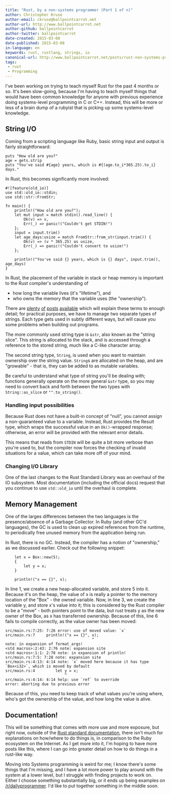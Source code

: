 ```yaml
---
title: "Rust, by a non-systems programmer (Part 1 of n)"
author: Christopher Kruse
author-email: ckruse@ballpointcarrot.net
author-url: http://www.ballpointcarrot.net
author-github: ballpointcarrot
author-twitter: ballpointcarrot
date-created: 2015-03-08
date-published: 2015-03-08
in-language: en
keywords: rust, rustlang, strings, io
canonical-url: http://www.ballpointcarrot.net/posts/rust-non-systems-programmers
tags:
 - rust
 - Programming
---
```

I've been working on trying to teach myself Rust for the past 4 months or so. It's been slow-going, because I'm having to
teach myself things that would have been common knowledge for anyone with previous experience doing systems-level programming
in C or C++. Instead, this will be more or less of a brain dump of a rubyist that is picking up some systems-level knowledge.

## String I/O

Coming from a scripting language like Ruby, basic string input and output is fairly straightforward:

```lang-ruby
puts "How old are you?"
age = gets.strip
puts "You've said #{age} years, which is #{(age.to_i*365.25).to_i} days."
```

In Rust, this becomes significantly more involved:

```lang-rust
#![feature(old_io)]
use std::old_io::stdin;
use std::str::FromStr;

fn main() {
    println!("How old are you?");
    let mut input = match stdin().read_line() {
        Ok(v) => v,
        Err(_) => panic!("Couldn't get STDIN!")
    };
    input = input.trim()
    let age_days:usize = match FromStr::from_str(input.trim()) {
        Ok(v) => (v * 365.25) as usize,
        Err(_) => panic!("Couldn't convert to usize!")
    };

    println!("You've said {} years, which is {} days", input.trim(), age_days)
}
```

In Rust, the placement of the variable in stack or heap memory is important to the Rust compiler's understanding of

* how long the variable lives (it's "lifetime"), and
* who owns the memory that the variable uses (the "ownership").

There are [plenty](https://doc.rust-lang.org/book/ownership.html) 
[of](http://rustbyexample.com/move.html) 
[posts](https://doc.rust-lang.org/book/strings.html)
[available](http://nercury.github.io/rust/guide/2015/01/19/ownership.html)
which will explain these terms to enough detail; for practical purposes, we have to manage two separate types of strings. 
Each type gets used in subtly different ways, but will cause you some problems when building out programs. 

The more commonly used string type is `&str`, also known as the "string slice". This string is allocated to the stack, and
is accessed through a reference to the stored string, much like a C-like character array.

The second string type, `String`, is used when you want to maintain ownership over the string value. `String`s are allocated on the heap, and
are "growable" - that is, they can be added to as mutable variables. 

Be careful to understand what type of string you'll be dealing with; functions generally operate on the more general `&str` type,
so you may need to convert back and forth between the two types with `String::as_slice` or `"".to_string()`.

### Handling input possibilities

Because Rust does not have a built-in concept of "null", you cannot assign a non-guaranteed value to a variable. Instead,
Rust provides the Result type, which wraps the successful value in an `Ok()`-wrapped response; otherwise, an error will be 
provided with the relevant error details. 

This means that reads from `STDIN` will be quite a bit more verbose than you're used to,
but the compiler now forces the checking of invalid situations for a value, which can take more off of your mind.

### Changing I/O Library

One of the last changes to the Rust Standard Library was an overhaul of the IO subsystem. Most documentation (including the 
official docs) request that you continue to use `std::old_io` until the overhaul is complete.

## Memory Management

One of the larges differences between the two languages is the presence/absence of a Garbage Collector. In Ruby (and other GC'd
languages), the GC is used to clean up expired references from the runtime, to periodically free unused memory from the 
application being run.

In Rust, there is no GC. Instead, the compiler has a notion of "ownership," as we discussed earlier. Check out the following 
snippet:

```lang-rust
    let x = Box::new(5);
    {   
        let y = x;
    }   

    println!("x == {}", x); 
```

In line 1, we create a new heap-allocated variable, and store 5 into it. Because it's on the heap, the value of x is really
a pointer to the memory location of the "Box" - the owned variable. Now, in line 3, we create the variable y, and store x's value 
into it; this is considered by the Rust compiler to be a "move" - both pointers point to the data, but rust treats y as the 
new owner of the Box, as x has transferred ownership. Because of this, line 6 fails to compile correctly, as the value owner 
has been moved:

```lang-plaintext
src/main.rs:7:25: 7:26 error: use of moved value: `x`
src/main.rs:7     println!("x == {}", x);
                                      ^
note: in expansion of format_args!
<std macros>:2:43: 2:76 note: expansion site
<std macros>:1:1: 2:78 note: in expansion of println!
src/main.rs:7:5: 7:28 note: expansion site
src/main.rs:4:13: 4:14 note: `x` moved here because it has type `Box<i32>`, which is moved by default
src/main.rs:4         let y = x;
                          ^
src/main.rs:4:14: 4:14 help: use `ref` to override
error: aborting due to previous error
```

Because of this, you need to keep track of what values you're using where, who's got the ownership of the value, and how long 
the value is alive. 

## Documentation!

This will be something that comes with more use and more exposure, but right now, outside of the [Rust standard documentation](http://doc.rust-lang.org/), there
isn't much for explanations on how/where to do things is, in comparison to the Ruby ecosystem on the Internet. As I get more
into it, I'm hoping to have more posts like this, where I can go into greater detail on how to do things in a rust-like way.

Moving into Systems programming is weird for me; I know there's some things that I'm missing, and I have a lot more power to 
play around with the system at a lower level, but I struggle with finding projects to work on. Either I choose something 
substantially big, or it ends up being examples on [/r/dailyprogrammer](http://reddit.com/r/dailyprogrammer). I'd like to put 
together something in the middle soon.
